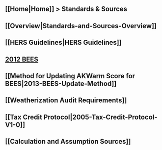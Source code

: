 ## [[Home|Home]] > Standards & Sources

## [[Overview|Standards-and-Sources-Overview]]

## [[HERS Guidelines|HERS Guidelines]]

## [2012 BEES](http://www.ahfc.us/files/5014/0328/1907/final_AK_Spec_Amendments_to_IECC_2012_061814.pdf)

## [[Method for Updating AKWarm Score for BEES|2013-BEES-Update-Method]]

## [[Weatherization Audit Requirements]]

## [[Tax Credit Protocol|2005-Tax-Credit-Protocol-V1-0]]

## [[Calculation and Assumption Sources]]